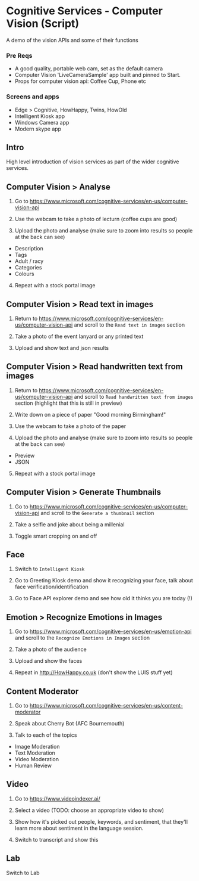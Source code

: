 # Cognitive Services - Computer Vision (Script)
A demo of the vision APIs and some of their functions

### Pre Reqs
* A good quality, portable web cam, set as the default camera
* Computer Vision 'LiveCameraSample' app built and pinned to Start.
* Props for computer vision api: Coffee Cup, Phone etc

### Screens and apps
* Edge > Cognitive, HowHappy, Twins, HowOld
* Intelligent Kiosk app
* Windows Camera app
* Modern skype app

## Intro
High level introduction of vision services as part of the wider cognitive services.

## Computer Vision > Analyse 
1. Go to https://www.microsoft.com/cognitive-services/en-us/computer-vision-api

2. Use the webcam to take a photo of lecturn (coffee cups are good)

3. Upload the photo and analyse (make sure to zoom into results so people at the back can see)
  * Description
  * Tags
  * Adult / racy
  * Categories
  * Colours
  
4. Repeat with a stock portal image

## Computer Vision > Read text in images

1. Return to https://www.microsoft.com/cognitive-services/en-us/computer-vision-api and scroll to the `Read text in images` section

2. Take a photo of the event lanyard or any printed text

3. Upload and show text and json results


## Computer Vision > Read handwritten text from images
1. Return to https://www.microsoft.com/cognitive-services/en-us/computer-vision-api and scroll to `Read handwritten text from images` section (highlight that this is still in preview)

2. Write down on a piece of paper "Good morning Birmingham!"

3. Use the webcam to take a photo of the paper

4. Upload the photo and analyse (make sure to zoom into results so people at the back can see)
  * Preview
  * JSON
  
5. Repeat with a stock portal image


## Computer Vision > Generate Thumbnails
1. Go to https://www.microsoft.com/cognitive-services/en-us/computer-vision-api and scroll to the `Generate a thumbnail` section

2. Take a selfie and joke about being a millenial

3. Toggle smart cropping on and off

## Face
1. Switch to `Intelligent Kiosk`

2. Go to Greeting Kiosk demo and show it recognizing your face, talk about face verification/identification

3. Go to Face API explorer demo and see how old it thinks you are today (!)


## Emotion > Recognize Emotions in Images
1. Go to https://www.microsoft.com/cognitive-services/en-us/emotion-api and scroll to the `Recognize Emotions in Images` section

2. Take a photo of the audience

3. Upload and show the faces

4. Repeat in http://HowHappy.co.uk (don't show the LUIS stuff yet)

## Content Moderator
1. Go to https://www.microsoft.com/cognitive-services/en-us/content-moderator

2. Speak about Cherry Bot (AFC Bournemouth) 

3. Talk to each of the topics
 * Image Moderation
 * Text Moderation
 * Video Moderation
 * Human Review
 
## Video
1. Go to https://www.videoindexer.ai/

2. Select a video (TODO: choose an appropriate video to show)

3. Show how it's picked out people, keywords, and sentiment, that they'll learn more about sentiment in the language session.

4. Switch to transcript and show this

## Lab
Switch to Lab
